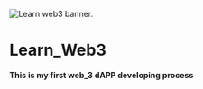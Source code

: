 <!-- ![web 3 profile banner](https://photos.google.com/search/_tra_/photo/AF1QipOiBJrEcr5n5KuWQGaDJlLj_RzxqSctRcmG0TRy](https://photos.app.goo.gl/FDFi2ytBxKRW3pvx6) -->
![Learn web3 banner.](https://photos.google.com/search/_tra_/photo/AF1QipOiBJrEcr5n5KuWQGaDJlLj_RzxqSctRcmG0TRy)
# Learn_Web3
**This is my first web_3 dAPP developing process**
